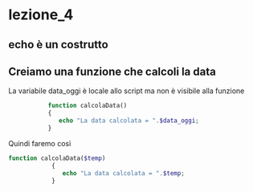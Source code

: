 # lezione_4

## echo è un **costrutto** 

## Creiamo una funzione che calcoli la data 
La variabile data_oggi è locale allo script ma non è visibile alla funzione 

 ```php
            function calcolaData()
            {
               echo "La data calcolata = ".$data_oggi;     
            }
```


Quindi faremo così

```php
function calcolaData($temp)
            {
               echo "La data calcolata = ".$temp;     
            }
```
